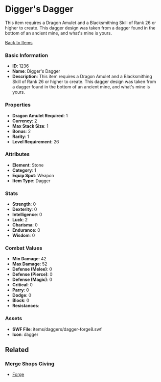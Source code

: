 # Digger's Dagger

This item requires a Dragon Amulet and a Blacksmithing Skill of Rank 26 or higher to create. This dagger design was taken from a dagger found in the bottom of an ancient mine, and what's mine is yours. 

[Back to Items](../items.md)

### Basic Information

- **ID**: 1236
- **Name**: Digger&#039;s Dagger
- **Description**: This item requires a Dragon Amulet and a Blacksmithing Skill of Rank 26 or higher to create. This dagger design was taken from a dagger found in the bottom of an ancient mine, and what&#039;s mine is yours. 

### Properties

- **Dragon Amulet Required**: 1
- **Currency**: 2
- **Max Stack Size**: 1
- **Bonus**: 2
- **Rarity**: 1
- **Level Requirement**: 26

### Attributes

- **Element**: Stone
- **Category**: 1
- **Equip Spot**: Weapon
- **Item Type**: Dagger

### Stats

- **Strength**: 0
- **Dexterity**: 0
- **Intelligence**: 0
- **Luck**: 2
- **Charisma**: 0
- **Endurance**: 0
- **Wisdom**: 0

### Combat Values

- **Min Damage**: 42
- **Max Damage**: 52
- **Defense (Melee)**: 0
- **Defense (Pierce)**: 0
- **Defense (Magic)**: 0
- **Critical**: 0
- **Parry**: 0
- **Dodge**: 0
- **Block**: 0
- **Resistances**: 

### Assets

- **SWF File**: items/daggers/dagger-forge8.swf
- **Icon**: dagger

## Related

### Merge Shops Giving

- [Forge](../merge-shops/32-forge.md)

